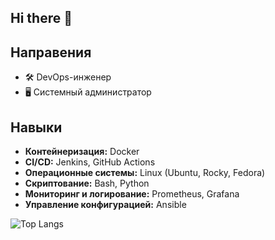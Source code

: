## Hi there 👋

## Направения
- 🛠️ DevOps-инженер
- 🖥️ Системный администратор

## Навыки
- **Контейнеризация:** Docker
- **CI/CD:** Jenkins, GitHub Actions
- **Операционные системы:** Linux (Ubuntu, Rocky, Fedora)
- **Скриптование:** Bash, Python
- **Мониторинг и логирование:** Prometheus, Grafana
- **Управление конфигурацией:** Ansible

![Top Langs](https://github-readme-stats.vercel.app/api/top-langs/?username=R3VV1L&layout=compact)
